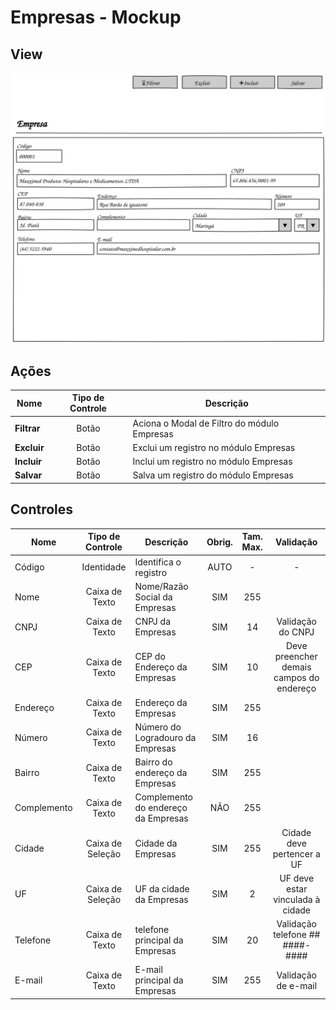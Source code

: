 # Empresas - Mockup

## View
![](pencil/svg/empresa.svg)

## Ações
|Nome|Tipo de Controle|Descrição|
|---|:---:|---|
|**Filtrar**|Botão|Aciona o Modal de Filtro do módulo Empresas|
|**Excluir**|Botão|Exclui um registro no módulo Empresas|
|**Incluir**|Botão|Inclui um registro no módulo Empresas|
|**Salvar**|Botão|Salva um registro do módulo Empresas|

## Controles
|Nome|Tipo de Controle|Descrição|Obrig.|Tam. Max.|Validação|
|---|:---:|---|:---:|:---:|:---:|
|Código|Identidade|Identifica o registro|AUTO|-|-|
|Nome|Caixa de Texto|Nome/Razão Social da Empresas|SIM|255||
|CNPJ|Caixa de Texto|CNPJ da Empresas|SIM|14|Validação do CNPJ|
|CEP|Caixa de Texto|CEP do Endereço da Empresas|SIM|10|Deve preencher demais campos do endereço|
|Endereço|Caixa de Texto|Endereço da Empresas|SIM|255||
|Número|Caixa de Texto|Número do Logradouro da Empresas|SIM|16||
|Bairro|Caixa de Texto|Bairro do endereço da Empresas|SIM|255||
|Complemento|Caixa de Texto|Complemento do endereço da Empresas|NÃO|255||
|Cidade|Caixa de Seleção|Cidade da Empresas|SIM|255|Cidade deve pertencer a UF|
|UF|Caixa de Seleção|UF da cidade da Empresas|SIM|2|UF deve estar vinculada à cidade|
|Telefone|Caixa de Texto|telefone principal da Empresas|SIM|20|Validação telefone ## ####-####|
|E-mail|Caixa de Texto|E-mail principal da Empresas|SIM|255|Validação de e-mail|